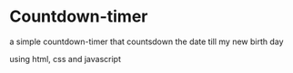 # Countdown-timer

a simple countdown-timer that countsdown the date till my new birth day

using html, css and javascript